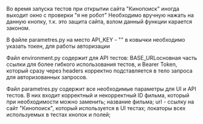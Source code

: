 Во время запуска тестов при открытии сайта "Кинопоиск" иногда выходит окно с проверки "я не робот" Необходимо вручную нажать на данную кнопку, т.к. это защита сайта, взлом данный функции карается законом.

В файле parametres.py на место API_KEY - "" в ковычки необходимо указать токен, для работы авторизации

Файл environment.py содержит для API тестов: BASE_URLосновная часть ссылки для более гибкого использования тестов, и Bearer Token, который сразу через headers корректно подставляется в тело запроса для авторизованных запросов. 

Файл parametres.py содержит все необходимые параметры для UI и API тестов. В них входит корректный и некорректный ID фильма, который при необходимости можно заменить; название фильма; url - ссылку на сайт "Кинопоиск", который используется в UI тестах; локаторы всех используемых в тестах кнопок и полей;


